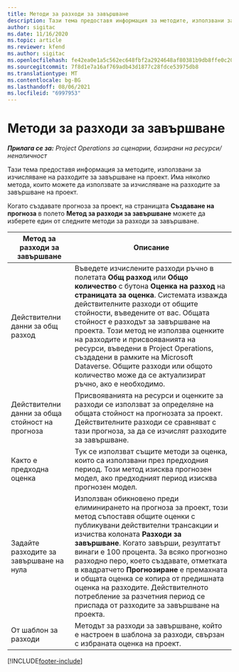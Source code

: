 ```yaml
---
title: Методи за разходи за завършване
description: Тази тема предоставя информация за методите, използвани за изчисляване на разходите за завършване на проект.
author: sigitac
ms.date: 11/16/2020
ms.topic: article
ms.reviewer: kfend
ms.author: sigitac
ms.openlocfilehash: fe42ea0e1a5c562ec648fbf2a2924648af80381b9db8ffe0c209cb5247bb2ba2
ms.sourcegitcommit: 7f8d1e7a16af769adb43d1877c28fdce53975db8
ms.translationtype: MT
ms.contentlocale: bg-BG
ms.lasthandoff: 08/06/2021
ms.locfileid: "6997953"
---
```

# <a name="cost-to-complete-methods"></a>Методи за разходи за завършване

_**Прилага се за:** Project Operations за сценарии, базирани на ресурси/неналичност_

Тази тема предоставя информация за методите, използвани за изчисляване на разходите за завършване на проект. Има няколко метода, които можете да използвате за изчисляване на разходите за завършване на проект. 

Когато създавате прогноза за проект, на страницата **Създаване на прогноза** в полето **Метод за разходи за завършване** можете да изберете един от следните методи за разходи за завършване.

| Метод за разходи за завършване    | Описание                                                                                                                                                                                                                                                                                                                                                                                                                                                                                        |
|------------------------------|----------------------------------------------------------------------------------------------------------------------------------------------------------------------------------------------------------------------------------------------------------------------------------------------------------------------------------------------------------------------------------------------------------------------------------------------------------------------------------------------------|
| Действителни данни за общ разход            | Въведете изчислените разходи ръчно в полетата **Общ разход** или **Общо количество** с бутона **Оценка на разход** на **страницата за оценка**. Системата изважда действителните разходи от общите стойности, въведените от вас. Общата стойност е разходът за завършване на проекта. Този метод не използва оценките на разходите и присвояванията на ресурси, въведени в Project Operations, създадени в рамките на Microsoft Dataverse. Общите разходи или общото количество може да се актуализират ръчно, ако е необходимо.  |
| Действителни данни за обща стойност на прогноза        | Присвояванията на ресурси и оценките за разходи се използват за определяне на общата стойност на прогнозата за проект. Действителните разходи се сравняват с тази прогноза, за да се изчислят разходите за завършване.                                                                                                                                                                                                                                                                          |
| Както е предходна оценка         | Тук се използват същите методи за оценка, които са използвани през предходния период. Този метод изисква прогнозен модел, ако предходният период изисква прогнозен модел.                                                                                                                                                                                                                                                                                                                           |
| Задайте разходите за завършване на нула | Използван обикновено преди елиминирането на прогноза за проект, този метод съпоставя общите оценки с публикувани действителни трансакции и изчиства колоната **Разходи за завършване**. Когато завърши, резултатът винаги е 100 процента. За всяко прогнозно разходно перо, което създавате, отметката в квадратчето **Прогнозиране** е премахната и общата оценка се копира от предишната оценка на разходите. Действителното потребление за разчетния период се приспада от разходите за завършване на проекта.              |
| От шаблон за разходи           | Методът за разходи за завършване, който е настроен в шаблона за разходи, свързан с избраната оценка на проект.                                                                                                                                                                                                                                                                                                                                                                          |


[!INCLUDE[footer-include](../includes/footer-banner.md)]